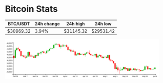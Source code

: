 # Bitcoin Stats

BTC/USDT|24h change|24h high|24h low|
|---|---|---|---|
|$30969.32|3.94%|$31145.32|$29531.42|

<img src="./chart.svg">
